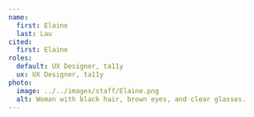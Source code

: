```yaml
---
name:
  first: Elaine
  last: Lau
cited:
  first: Elaine
roles:
  default: UX Designer, ta11y
  ux: UX Designer, ta11y
photo:
  image: ../../images/staff/Elaine.png
  alt: Woman with black hair, brown eyes, and clear glasses.
---
```


